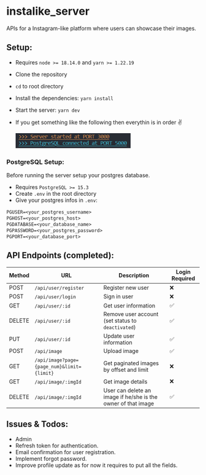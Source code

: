# instalike_server

APIs for a Instagram-like platform where users can showcase their images.

## Setup:

- Requires `node >= 18.14.0` and `yarn >= 1.22.19`
- Clone the repository
- `cd` to root directory
- Install the dependencies: `yarn install`
- Start the server: `yarn dev`
- If you get something like the following then everythin is in order ✌️

  <img alt="output" src="./extras/Screenshot%202023-06-28%20013927.png" width="300">

### PostgreSQL Setup:

Before running the server setup your postgres database.

- Requires `PostgreSQL >= 15.3`
- Create `.env` in the root directory
- Give your postgres infos in `.env`:

```
PGUSER=<your_postgres_username>
PGHOST=<your_postgres_host>
PGDATABASE=<your_database_name>
PGPASSWORD=<your_postgres_password>
PGPORT=<your_database_port>
```

## API Endpoints (completed):

| Method | URL                                        | Description                                                   | Login Required |
| ------ | ------------------------------------------ | ------------------------------------------------------------- | -------------- |
| POST   | `/api/user/register`                       | Register new user                                             | ❌             |
| POST   | `/api/user/login`                          | Sign in user                                                  | ❌             |
| GET    | `/api/user/:id`                            | Get user information                                          | ✅             |
| DELETE | `/api/user/:id`                            | Remove user account (set status to `deactivated`)             | ✅             |
| PUT    | `/api/user/:id`                            | Update user information                                       | ✅             |
| POST   | `/api/image`                               | Upload image                                                  | ✅             |
| GET    | `/api/image?page={page_num}&limit={limit}` | Get paginated images by offset and limit                      | ❌             |
| GET    | `/api/image/:imgId`                        | Get image details                                             | ❌             |
| DELETE | `/api/image/:imgId`                        | User can delete an image if he/she is the owner of that image | ✅             |

## Issues & Todos:

- Admin
- Refresh token for authentication.
- Email confirmation for user registration.
- Implement forgot password.
- Improve profile update as for now it requires to put all the fields.
